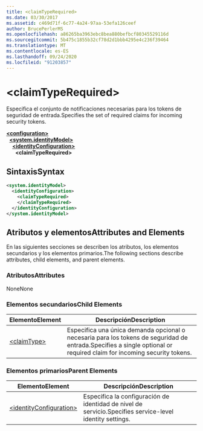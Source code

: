 ```yaml
---
title: <claimTypeRequired>
ms.date: 03/30/2017
ms.assetid: c469d71f-6c77-4a24-97aa-53efa126ceef
author: BrucePerlerMS
ms.openlocfilehash: a86265ba3963ebc8bea880befbcf80345529116d
ms.sourcegitcommit: 5b475c1855b32cf78d2d1bbb4295e4c236f39464
ms.translationtype: MT
ms.contentlocale: es-ES
ms.lasthandoff: 09/24/2020
ms.locfileid: "91203857"
---
```

# \<claimTypeRequired>

<span data-ttu-id="caa3e-101">Especifica el conjunto de notificaciones necesarias para los tokens de seguridad de entrada.</span><span class="sxs-lookup"><span data-stu-id="caa3e-101">Specifies the set of required claims for incoming security tokens.</span></span>  
  
[**\<configuration>**](../configuration-element.md)\
&nbsp;&nbsp;[**\<system.identityModel>**](system-identitymodel.md)\
&nbsp;&nbsp;&nbsp;&nbsp;[**\<identityConfiguration>**](identityconfiguration.md)\
&nbsp;&nbsp;&nbsp;&nbsp;&nbsp;&nbsp;**\<claimTypeRequired>**  
  
## <a name="syntax"></a><span data-ttu-id="caa3e-102">Sintaxis</span><span class="sxs-lookup"><span data-stu-id="caa3e-102">Syntax</span></span>  
  
```xml  
<system.identityModel>  
  <identityConfiguration>  
    <claimTypeRequired>  
    </claimTypeRequired>  
  </identityConfiguration>  
</system.identityModel>  
```  
  
## <a name="attributes-and-elements"></a><span data-ttu-id="caa3e-103">Atributos y elementos</span><span class="sxs-lookup"><span data-stu-id="caa3e-103">Attributes and Elements</span></span>  

 <span data-ttu-id="caa3e-104">En las siguientes secciones se describen los atributos, los elementos secundarios y los elementos primarios.</span><span class="sxs-lookup"><span data-stu-id="caa3e-104">The following sections describe attributes, child elements, and parent elements.</span></span>  
  
### <a name="attributes"></a><span data-ttu-id="caa3e-105">Atributos</span><span class="sxs-lookup"><span data-stu-id="caa3e-105">Attributes</span></span>  

 <span data-ttu-id="caa3e-106">None</span><span class="sxs-lookup"><span data-stu-id="caa3e-106">None</span></span>  
  
### <a name="child-elements"></a><span data-ttu-id="caa3e-107">Elementos secundarios</span><span class="sxs-lookup"><span data-stu-id="caa3e-107">Child Elements</span></span>  
  
|<span data-ttu-id="caa3e-108">Elemento</span><span class="sxs-lookup"><span data-stu-id="caa3e-108">Element</span></span>|<span data-ttu-id="caa3e-109">Descripción</span><span class="sxs-lookup"><span data-stu-id="caa3e-109">Description</span></span>|  
|-------------|-----------------|  
|[\<claimType>](claimtype.md)|<span data-ttu-id="caa3e-110">Especifica una única demanda opcional o necesaria para los tokens de seguridad de entrada.</span><span class="sxs-lookup"><span data-stu-id="caa3e-110">Specifies a single optional or required claim for incoming security tokens.</span></span>|  
  
### <a name="parent-elements"></a><span data-ttu-id="caa3e-111">Elementos primarios</span><span class="sxs-lookup"><span data-stu-id="caa3e-111">Parent Elements</span></span>  
  
|<span data-ttu-id="caa3e-112">Elemento</span><span class="sxs-lookup"><span data-stu-id="caa3e-112">Element</span></span>|<span data-ttu-id="caa3e-113">Descripción</span><span class="sxs-lookup"><span data-stu-id="caa3e-113">Description</span></span>|  
|-------------|-----------------|  
|[\<identityConfiguration>](identityconfiguration.md)|<span data-ttu-id="caa3e-114">Especifica la configuración de identidad de nivel de servicio.</span><span class="sxs-lookup"><span data-stu-id="caa3e-114">Specifies service-level identity settings.</span></span>|
